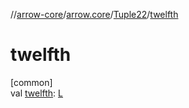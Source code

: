 //[arrow-core](../../../index.md)/[arrow.core](../index.md)/[Tuple22](index.md)/[twelfth](twelfth.md)

# twelfth

[common]\
val [twelfth](twelfth.md): [L](index.md)
